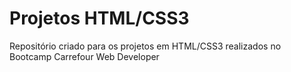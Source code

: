 # Projetos HTML/CSS3
Repositório criado para os projetos em HTML/CSS3 realizados no Bootcamp Carrefour Web Developer
